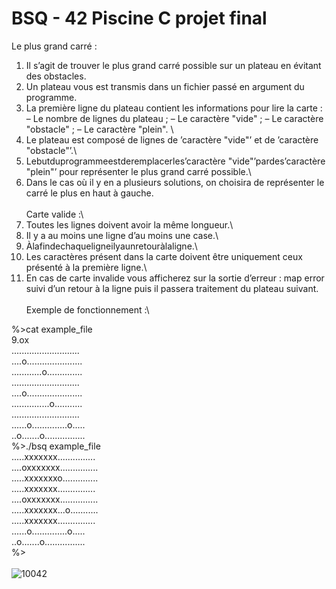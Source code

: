 # BSQ - 42 Piscine C projet final

Le plus grand carré :
  1. Il s’agit de trouver le plus grand carré possible sur un plateau en évitant des obstacles.
  2. Un plateau vous est transmis dans un fichier passé en argument du programme.
  3. La première ligne du plateau contient les informations pour lire la carte :
    – Le nombre de lignes du plateau ;
    – Le caractère "vide" ;
    – Le caractère "obstacle" ;
    – Le caractère "plein".
\
  4. Le plateau est composé de lignes de ’caractère "vide"’ et de ’caractère "obstacle"’.\
  5. Lebutduprogrammeestderemplacerles’caractère "vide"’pardes’caractère "plein"’ pour représenter le plus grand carré possible.\
  6. Dans le cas où il y en a plusieurs solutions, on choisira de représenter le carré le plus en haut à gauche.\
\
Carte valide :\
  1. Toutes les lignes doivent avoir la même longueur.\
  2. Il y a au moins une ligne d’au moins une case.\
  3. Àlafindechaqueligneilyaunretouràlaligne.\
  4. Les caractères présent dans la carte doivent être uniquement ceux présenté à la première ligne.\
  5. En cas de carte invalide vous afficherez sur la sortie d’erreur : map error suivi d’un retour à la ligne puis il passera traitement du plateau suivant.\
\
Exemple de fonctionnement :\

%>cat example_file\
9.ox\
...........................\
....o......................\
............o..............\
...........................\
....o......................\
...............o...........\
...........................\
......o..............o.....\
..o.......o................\
%>./bsq example_file\
.....xxxxxxx...............\
....oxxxxxxx...............\
.....xxxxxxxo..............\
.....xxxxxxx...............\
....oxxxxxxx...............\
.....xxxxxxx...o...........\
.....xxxxxxx...............\
......o..............o.....\
..o.......o................\
%>\
\
![10042](https://user-images.githubusercontent.com/52048966/113505196-96c57a00-953d-11eb-9be8-a3a58cadf38f.png)
